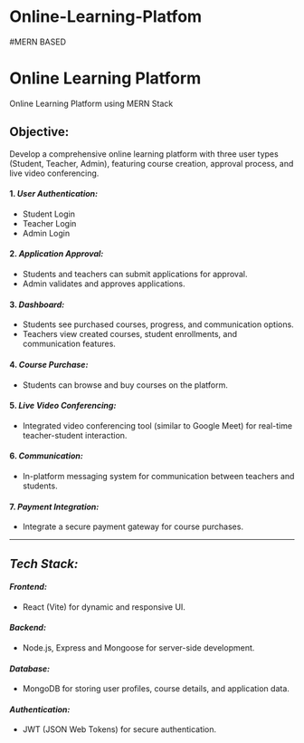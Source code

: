 # Online-Learning-Platfom
#MERN BASED

# Online Learning Platform

Online Learning Platform using MERN Stack

## Objective:

Develop a comprehensive online learning platform with three user types (Student, Teacher, Admin), featuring course creation, approval process, and live video conferencing.


#### 1. *User Authentication:*
   - Student Login
   - Teacher Login
   - Admin Login


#### 2. *Application Approval:*
   - Students and teachers can submit applications for approval.
   - Admin validates and approves applications.


#### 3. *Dashboard:*
   - Students see purchased courses, progress, and communication options.
   - Teachers view created courses, student enrollments, and communication features.

#### 4. *Course Purchase:*

   - Students can browse and buy courses on the platform.

#### 5. *Live Video Conferencing:*
   - Integrated video conferencing tool (similar to Google Meet) for real-time teacher-student interaction.

#### 6. *Communication:*
   - In-platform messaging system for communication between teachers and students.

#### 7. *Payment Integration:*
   - Integrate a secure payment gateway for course purchases.

----


## *Tech Stack:*

#### *Frontend:*
  - React (Vite) for dynamic and responsive UI.

#### *Backend:*
  - Node.js, Express and Mongoose for server-side development.

#### *Database:*
  - MongoDB for storing user profiles, course details, and application data.

#### *Authentication:*
  - JWT (JSON Web Tokens) for secure authentication.

